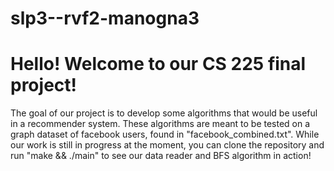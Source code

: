 # slp3--rvf2-manogna3

# Hello! Welcome to our CS 225 final project! 

The goal of our project is to develop some algorithms that would be useful in a recommender system. These algorithms are meant to be tested on a graph dataset of facebook users, found in "facebook_combined.txt". While our work is still in progress at the moment, you can clone the repository and run "make && ./main" to see our data reader and BFS algorithm in action!
